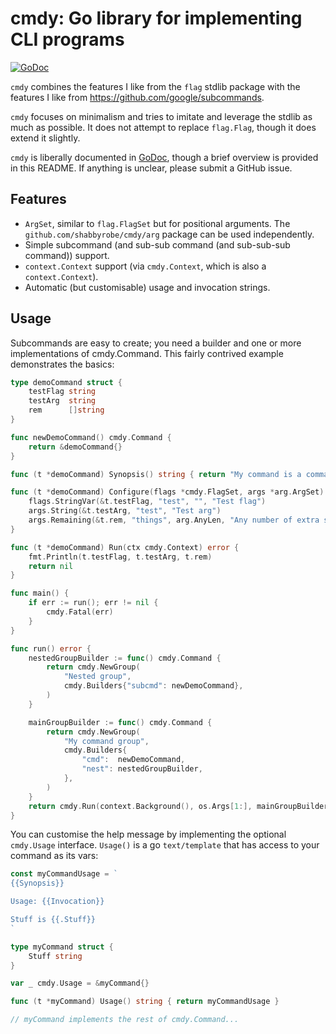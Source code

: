 cmdy: Go library for implementing CLI programs
==============================================

[![GoDoc](https://godoc.org/github.com/shabbyrobe/cmdy?status.svg)](https://godoc.org/github.com/shabbyrobe/cmdy)

`cmdy` combines the features I like from the `flag` stdlib package with the
features I like from https://github.com/google/subcommands.

`cmdy` focuses on minimalism and tries to imitate and leverage the stdlib as
much as possible. It does not attempt to replace `flag.Flag`, though it does
extend it slightly.

`cmdy` is liberally documented in [GoDoc](https://godoc.org/github.com/shabbyrobe/cmdy),
though a brief overview is provided in this README. If anything is unclear, please
submit a GitHub issue.


Features
--------

- `ArgSet`, similar to `flag.FlagSet` but for positional arguments. The
  `github.com/shabbyrobe/cmdy/arg` package can be used independently.
- Simple subcommand (and sub-sub command (and sub-sub-sub command)) support.
- `context.Context` support (via `cmdy.Context`, which is also a
  `context.Context`).
- Automatic (but customisable) usage and invocation strings.


Usage
-----

Subcommands are easy to create; you need a builder and one or more
implementations of cmdy.Command. This fairly contrived example demonstrates
the basics:

```go
type demoCommand struct {
	testFlag string
	testArg  string
	rem      []string
}

func newDemoCommand() cmdy.Command {
	return &demoCommand{}
}

func (t *demoCommand) Synopsis() string { return "My command is a command that does stuff" }

func (t *demoCommand) Configure(flags *cmdy.FlagSet, args *arg.ArgSet) {
	flags.StringVar(&t.testFlag, "test", "", "Test flag")
	args.String(&t.testArg, "test", "Test arg")
	args.Remaining(&t.rem, "things", arg.AnyLen, "Any number of extra string arguments.")
}

func (t *demoCommand) Run(ctx cmdy.Context) error {
	fmt.Println(t.testFlag, t.testArg, t.rem)
	return nil
}

func main() {
	if err := run(); err != nil {
		cmdy.Fatal(err)
	}
}

func run() error {
	nestedGroupBuilder := func() cmdy.Command {
		return cmdy.NewGroup(
			"Nested group",
			cmdy.Builders{"subcmd": newDemoCommand},
		)
	}

	mainGroupBuilder := func() cmdy.Command {
		return cmdy.NewGroup(
			"My command group",
			cmdy.Builders{
				"cmd":  newDemoCommand,
				"nest": nestedGroupBuilder,
			},
		)
	}
	return cmdy.Run(context.Background(), os.Args[1:], mainGroupBuilder)
}
```

You can customise the help message by implementing the optional `cmdy.Usage`
interface. ``Usage()`` is a go ``text/template`` that has access to your
command as its vars:

```go
const myCommandUsage = `
{{Synopsis}}

Usage: {{Invocation}}

Stuff is {{.Stuff}}
`

type myCommand struct {
    Stuff string
}

var _ cmdy.Usage = &myCommand{}

func (t *myCommand) Usage() string { return myCommandUsage }

// myCommand implements the rest of cmdy.Command...
```
